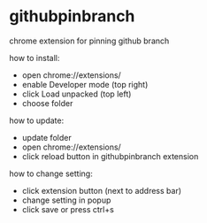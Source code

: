 # githubpinbranch
chrome extension for pinning github branch

how to install:
- open chrome://extensions/
- enable Developer mode (top right)
- click Load unpacked (top left)
- choose folder

how to update:
- update folder
- open chrome://extensions/
- click reload button in githubpinbranch extension

how to change setting:
- click extension button (next to address bar)
- change setting in popup
- click save or press ctrl+s
